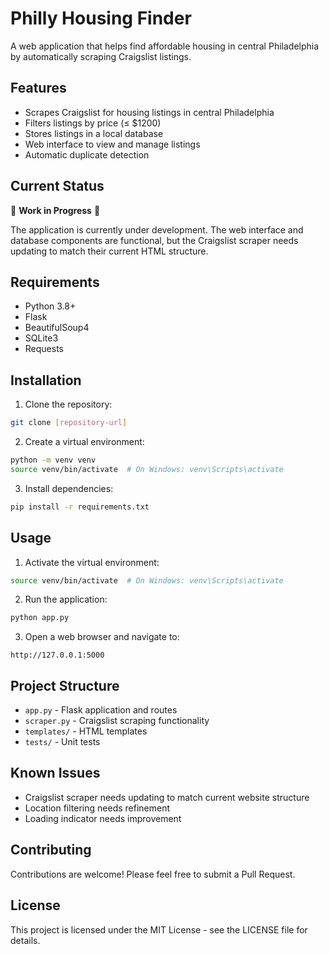 # Philly Housing Finder

A web application that helps find affordable housing in central Philadelphia by automatically scraping Craigslist listings.

## Features

- Scrapes Craigslist for housing listings in central Philadelphia
- Filters listings by price (≤ $1200)
- Stores listings in a local database
- Web interface to view and manage listings
- Automatic duplicate detection

## Current Status

🚧 **Work in Progress** 🚧

The application is currently under development. The web interface and database components are functional, but the Craigslist scraper needs updating to match their current HTML structure.

## Requirements

- Python 3.8+
- Flask
- BeautifulSoup4
- SQLite3
- Requests

## Installation

1. Clone the repository:
```bash
git clone [repository-url]
```

2. Create a virtual environment:
```bash
python -m venv venv
source venv/bin/activate  # On Windows: venv\Scripts\activate
```

3. Install dependencies:
```bash
pip install -r requirements.txt
```

## Usage

1. Activate the virtual environment:
```bash
source venv/bin/activate  # On Windows: venv\Scripts\activate
```

2. Run the application:
```bash
python app.py
```

3. Open a web browser and navigate to:
```
http://127.0.0.1:5000
```

## Project Structure

- `app.py` - Flask application and routes
- `scraper.py` - Craigslist scraping functionality
- `templates/` - HTML templates
- `tests/` - Unit tests

## Known Issues

- Craigslist scraper needs updating to match current website structure
- Location filtering needs refinement
- Loading indicator needs improvement

## Contributing

Contributions are welcome! Please feel free to submit a Pull Request.

## License

This project is licensed under the MIT License - see the LICENSE file for details.
